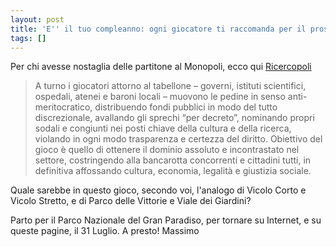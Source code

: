 ```yaml
---
layout: post
title: 'E'' il tuo compleanno: ogni giocatore ti raccomanda per il prossimo concorso'
tags: []
---
```


Per chi avesse nostaglia delle partitone al Monopoli, ecco qui [Ricercopoli](http://www.fainotizia.it/inchiesta/ricercopoli)

> A turno i giocatori attorno al tabellone – governi, istituti scientifici, ospedali, atenei e baroni locali – muovono le pedine in senso anti-meritocratico, distribuendo fondi pubblici in modo del tutto discrezionale, avallando gli sprechi “per decreto”, nominando propri sodali e congiunti nei posti chiave della cultura e della ricerca, violando in ogni modo trasparenza e certezza del diritto. Obiettivo del gioco è quello di ottenere il dominio assoluto e incontrastato nel settore, costringendo alla bancarotta concorrenti e cittadini tutti, in definitiva affossando cultura, economia, legalità e giustizia sociale.

Quale sarebbe in questo gioco, secondo voi, l'analogo di Vicolo Corto e Vicolo Stretto, e di Parco delle Vittorie e Viale dei Giardini?

Parto per il Parco Nazionale del Gran Paradiso, per tornare su Internet, e su queste pagine, il 31 Luglio.
A presto!
Massimo
